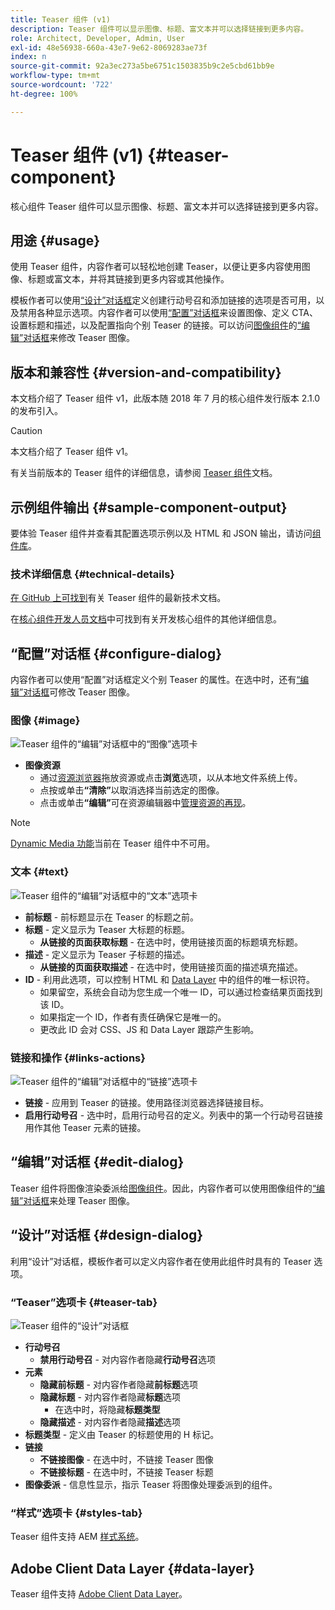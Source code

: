 ```yaml
---
title: Teaser 组件 (v1)
description: Teaser 组件可以显示图像、标题、富文本并可以选择链接到更多内容。
role: Architect, Developer, Admin, User
exl-id: 48e56938-660a-43e7-9e62-8069283ae73f
index: n
source-git-commit: 92a3ec273a5be6751c1503835b9c2e5cbd61bb9e
workflow-type: tm+mt
source-wordcount: '722'
ht-degree: 100%

---
```



# Teaser 组件 (v1) {#teaser-component}

核心组件 Teaser 组件可以显示图像、标题、富文本并可以选择链接到更多内容。

## 用途 {#usage}

使用 Teaser 组件，内容作者可以轻松地创建 Teaser，以便让更多内容使用图像、标题或富文本，并将其链接到更多内容或其他操作。

模板作者可以使用[“设计”对话框](#design-dialog)定义创建行动号召和添加链接的选项是否可用，以及禁用各种显示选项。内容作者可以使用[“配置”对话框](#configure-dialog)来设置图像、定义 CTA、设置标题和描述，以及配置指向个别 Teaser 的链接。可以访问[图像组件](image-v1.md)的[“编辑”对话框](image-v1.md#edit-dialog)来修改 Teaser 图像。

## 版本和兼容性 {#version-and-compatibility}

本文档介绍了 Teaser 组件 v1，此版本随 2018 年 7 月的核心组件发行版本 2.1.0 的发布引入。

>[!CAUTION]
>
>本文档介绍了 Teaser 组件 v1。
>
>有关当前版本的 Teaser 组件的详细信息，请参阅 [Teaser 组件](/help/components/teaser.md)文档。

## 示例组件输出 {#sample-component-output}

要体验 Teaser 组件并查看其配置选项示例以及 HTML 和 JSON 输出，请访问[组件库](https://adobe.com/go/aem_cmp_library_teaser_cn)。

### 技术详细信息 {#technical-details}

[在 GitHub 上可找到](https://adobe.com/go/aem_cmp_tech_teaser_v1_cn)有关 Teaser 组件的最新技术文档。

在[核心组件开发人员文档](/help/developing/overview.md)中可找到有关开发核心组件的其他详细信息。

## “配置”对话框 {#configure-dialog}

内容作者可以使用“配置”对话框定义个别 Teaser 的属性。在选中时，还有[“编辑”对话框](#edit-dialog)可修改 Teaser 图像。

### 图像 {#image}

![Teaser 组件的“编辑”对话框中的“图像”选项卡](/help/assets/teaser-edit-image.png)

* **图像资源**
   * 通过[资源浏览器](https://experienceleague.adobe.com/docs/experience-manager-cloud-service/sites/authoring/fundamentals/environment-tools.html?lang=zh-Hans)拖放资源或点击&#x200B;**浏览**&#x200B;选项，以从本地文件系统上传。
   * 点按或单击&#x200B;**“清除”**&#x200B;以取消选择当前选定的图像。
   * 点击或单击&#x200B;**“编辑”**&#x200B;可在资源编辑器中[管理资源的再现](https://experienceleague.adobe.com/docs/experience-manager-cloud-service/assets/manage/manage-digital-assets.html?lang=zh-Hans)。

>[!NOTE]
>
>[Dynamic Media 功能](image-v1.md#dynamic-media)当前在 Teaser 组件中不可用。

### 文本 {#text}

![Teaser 组件的“编辑”对话框中的“文本”选项卡](/help/assets/teaser-edit-text.png)

* **前标题** - 前标题显示在 Teaser 的标题之前。
* **标题** - 定义显示为 Teaser 大标题的标题。
   * **从链接的页面获取标题** - 在选中时，使用链接页面的标题填充标题。
* **描述** - 定义显示为 Teaser 子标题的描述。
   * **从链接的页面获取描述** - 在选中时，使用链接页面的描述填充描述。
* **ID** - 利用此选项，可以控制 HTML 和 [Data Layer](/help/developing/data-layer/overview.md) 中的组件的唯一标识符。
   * 如果留空，系统会自动为您生成一个唯一 ID，可以通过检查结果页面找到该 ID。
   * 如果指定一个 ID，作者有责任确保它是唯一的。
   * 更改此 ID 会对 CSS、JS 和 Data Layer 跟踪产生影响。

### 链接和操作 {#links-actions}

![Teaser 组件的“编辑”对话框中的“链接”选项卡](/help/assets/teaser-edit-link.png)

* **链接** - 应用到 Teaser 的链接。使用路径浏览器选择链接目标。
* **启用行动号召** - 选中时，启用行动号召的定义。列表中的第一个行动号召链接用作其他 Teaser 元素的链接。

## “编辑”对话框 {#edit-dialog}

Teaser 组件将图像渲染委派给[图像组件](image-v1.md)。因此，内容作者可以使用图像组件的[“编辑”对话框](image-v1.md#edit-dialog)来处理 Teaser 图像。

## “设计”对话框 {#design-dialog}

利用“设计”对话框，模板作者可以定义内容作者在使用此组件时具有的 Teaser 选项。

### “Teaser”选项卡 {#teaser-tab}

![Teaser 组件的“设计”对话框](/help/assets/teaser-design.png)

* **行动号召**
   * **禁用行动号召** - 对内容作者隐藏&#x200B;**行动号召**&#x200B;选项
* **元素**
   * **隐藏前标题** - 对内容作者隐藏&#x200B;**前标题**&#x200B;选项
   * **隐藏标题** - 对内容作者隐藏&#x200B;**标题**&#x200B;选项
      * 在选中时，将隐藏&#x200B;**标题类型**
   * **隐藏描述** - 对内容作者隐藏&#x200B;**描述**&#x200B;选项
* **标题类型** - 定义由 Teaser 的标题使用的 H 标记。
* **链接**
   * **不链接图像** - 在选中时，不链接 Teaser 图像
   * **不链接标题** - 在选中时，不链接 Teaser 标题
* **图像委派** - 信息性显示，指示 Teaser 将图像处理委派到的组件。

### “样式”选项卡 {#styles-tab}

Teaser 组件支持 AEM [样式系统](/help/get-started/authoring.md#component-styling)。

## Adobe Client Data Layer {#data-layer}

Teaser 组件支持 [Adobe Client Data Layer](/help/developing/data-layer/overview.md)。
